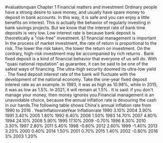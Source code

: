 #valuationquan
Chapter 1
Financial matters and investment
Ordinary people have a strong desire to save money, and usually have spare money to deposit in bank accounts. In this way, it is safe and you can enjoy a little benefits on interest. This is actually the behavior of regularly investing in bank savings projects. But we know that the interest rate of bank time deposits is very low. Low interest rate is because bank deposit is theoretically a "risk-free" investment.
§1 financial management is important
In the process of market investment, the rate of return is proportional to the risk. The lower the risk taken, the lower the return on investment. On the contrary, high-risk investment may be accompanied by rich returns .
Bank fixed deposit is a kind of financial behavior that everyone of us will do. With "quasi national reputation" as guarantee, it can be said to be one of the safest ways of financing. The ultra-high security doomed its ultra-low yield .
The fixed deposit interest rate of the bank will fluctuate with the development of the national economy. Take the one-year fixed deposit interest rate as an example. In 1993, it was as high as 10.98%, while in 2015, it was as low as 1.5%. In 2021, it will remain at 1.5% .
It is said: if you don't manage your money, then money ignores you.Financial management is an unavoidable choice, because the annual inflation rate is devouring the cash in our hands.The following table shows China's annual inflation rate from 1990 to 2016 .
YearInflationrateYear	Inflationrate
1990	3.10%	2004	3.90%
1991	3.40%	2005	1.80%
1992	6.40%	2006	1.50%
1993	14.70%	2007	4.80%
1994	24.10%	2008	5.90%
1995	17.10%	2009	-0.70%
1996	8.30%	2010	3.30%
1997	2.80%	2011	5.40%
1998	-0.80%	2012	2.60%
1999	-1.40%	2013	3.20%
2000	0.40%	2014	1.50%
2001	0.70%	2015	1.40%
2002	-0.80%	2016	3%
2003	1.20%		
